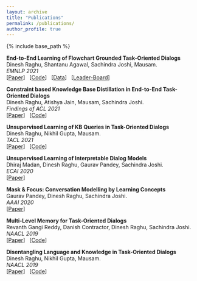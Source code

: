 ```yaml
---
layout: archive
title: "Publications"
permalink: /publications/
author_profile: true
---
```


{% include base_path %}

**End-to-End Learning of Flowchart Grounded Task-Oriented Dialogs**  
Dinesh Raghu, Shantanu Agawal, Sachindra Joshi, Mausam.  
*EMNLP 2021*  
\[[Paper](https://aclanthology.org/2021.emnlp-main.357.pdf)] &nbsp;
\[[Code](https://github.com/dair-iitd/flonet)] &nbsp;
\[[Data](https://github.com/dair-iitd/FloDial)] &nbsp;
\[[Leader-Board](https://dair-iitd.github.io/FloDial/)]

**Constraint based Knowledge Base Distillation in End-to-End Task-Oriented Dialogs**  
Dinesh Raghu, Atishya Jain, Mausam, Sachindra Joshi.  
*Findings of ACL 2021*  
\[[Paper](https://aclanthology.org/2021.findings-acl.448.pdf)] &nbsp;
\[[Code](https://github.com/dair-iitd/CDNet)]

**Unsupervised Learning of KB Queries in Task-Oriented Dialogs**  
Dinesh Raghu, Nikhil Gupta, Mausam.  
*TACL 2021*  
\[[Paper](https://direct.mit.edu/tacl/article-pdf/doi/10.1162/tacl_a_00372/1924207/tacl_a_00372.pdf)] &nbsp;
\[[Code](https://github.com/dair-iitd/mb-mapo)]

**Unsupervised Learning of Interpretable Dialog Models**  
Dhiraj Madan, Dinesh Raghu, Gaurav Pandey, Sachindra Joshi.  
*ECAI 2020*  
\[[Paper](https://ecai2020.eu/papers/575_paper.pdf)]

**Mask & Focus: Conversation Modelling by Learning Concepts**  
Gaurav Pandey, Dinesh Raghu, Sachindra Joshi.  
*AAAI 2020*  
\[[Paper](https://ojs.aaai.org/index.php/AAAI/article/view/6381/6237)]

**Multi-Level Memory for Task-Oriented Dialogs**  
Revanth Gangi Reddy, Danish Contractor, Dinesh Raghu, Sachindra Joshi.  
*NAACL 2019*  
\[[Paper](https://aclanthology.org/N19-1375.pdf)] &nbsp;
\[[Code](https://github.com/DineshRaghu/multi-level-memory-network)]

**Disentangling Language and Knowledge in Task-Oriented Dialogs**  
Dinesh Raghu, Nikhil Gupta, Mausam.  
*NAACL 2019*  
\[[Paper](https://aclanthology.org/N19-1126.pdf)] &nbsp;
\[[Code](https://github.com/dair-iitd/BossNet)]
